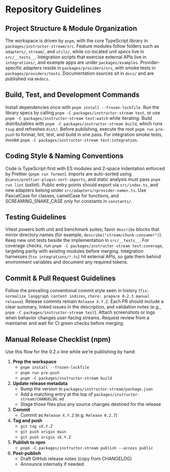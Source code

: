 # Repository Guidelines

## Project Structure & Module Organization

The workspace is driven by `pnpm`, with the core TypeScript library in `packages/instructor-stream/src`. Feature modules follow folders such as `adapters/`, `stream/`, and `utils/`, while co-located unit specs live in `src/__tests__`. Integration scripts that exercise external APIs live in `integrations/`, and example apps are under `packages/examples`. Provider-specific adapters reside in `packages/providers/src`, with smoke tests in `packages/providers/tests`. Documentation sources sit in `docs/` and are published via `mkdocs`.

## Build, Test, and Development Commands

Install dependencies once with `pnpm install --frozen-lockfile`. Run the library specs by calling `pnpm -C packages/instructor-stream test`, or use `pnpm -C packages/instructor-stream test:watch` while iterating. Build distributables with `pnpm -C packages/instructor-stream build`, which runs `tsup` and refreshes `dist/`. Before publishing, execute the root `pnpm run pre-push` to format, lint, test, and build in one pass. For integration smoke tests, invoke `pnpm -C packages/instructor-stream test:integration`.

## Coding Style & Naming Conventions

Code is TypeScript-first with ES modules and 2-space indentation enforced by Prettier (`pnpm run format`). Imports are auto-sorted using `@ianvs/prettier-plugin-sort-imports`, and static analysis must pass `pnpm run lint` (oxlint). Public entry points should export via `src/index.ts`, and new adapters belong under `src/adapters/<provider-name>.ts`. Use PascalCase for classes, camelCase for functions, and SCREAMING_SNAKE_CASE only for constants in `constants/`.

## Testing Guidelines

Vitest powers both unit and benchmark suites; favor `describe` blocks that mirror directory names (for example, `describe("stream/chunk-consumer")`). Keep new unit tests beside the implementation in `src/__tests__`. For coverage checks, run `pnpm -C packages/instructor-stream test:coverage`, targeting parity with existing modules before merging. Integration harnesses (`tsx integrations/*.ts`) hit external APIs, so gate them behind environment variables and document any required tokens.

## Commit & Pull Request Guidelines

Follow the prevailing conventional commit style seen in history (`fix: normalize langgraph content indices`, `chore: prepare 0.2.3 manual release`). Release commits remain `Release X.Y.Z`. Each PR should include a clear summary, linked issues in the description, and validation notes (e.g., `pnpm -C packages/instructor-stream test`). Attach screenshots or logs when behavior changes user-facing streams. Request review from a maintainer and wait for CI green checks before merging.

## Manual Release Checklist (npm)

Use this flow for the 0.2.x line while we’re publishing by hand:

1. **Prep the workspace**
   - `pnpm install --frozen-lockfile`
   - `pnpm run pre-push`
   - `pnpm -C packages/instructor-stream build`
2. **Update release metadata**
   - Bump the version in `packages/instructor-stream/package.json`
   - Add a matching entry at the top of `packages/instructor-stream/CHANGELOG.md`
   - Stage those files plus any source changes destined for the release
3. **Commit**
   - Commit as `Release X.Y.Z` (e.g. `Release 0.2.7`)
4. **Tag and push**
   - `git tag vX.Y.Z`
   - `git push origin main`
   - `git push origin vX.Y.Z`
5. **Publish to npm**
   - `pnpm -C packages/instructor-stream publish --access public`
6. **Post-publish**
   - Draft GitHub release notes (copy from CHANGELOG)
   - Announce internally if needed
